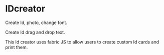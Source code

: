 # IDcreator

Create Id, photo, change font. 

Create Id drag and drop text.

This Id creator uses fabric JS to allow users to create custom Id cards and print them.

